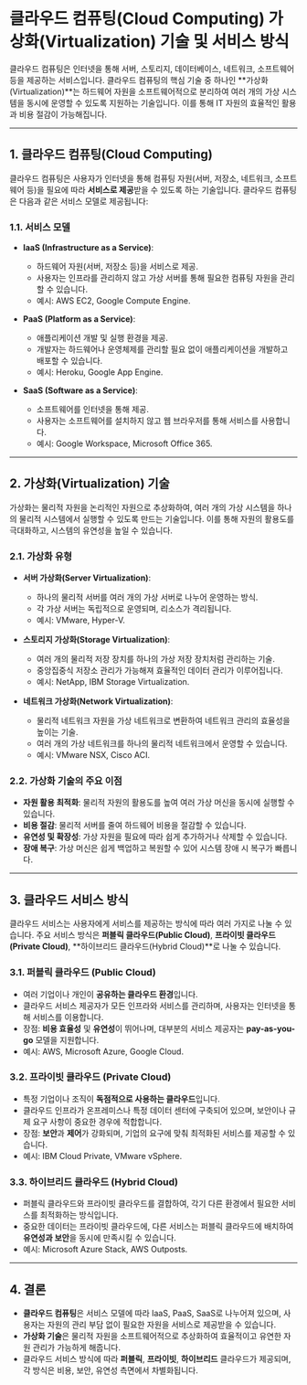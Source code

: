 # 클라우드 컴퓨팅(Cloud Computing) 가상화(Virtualization) 기술 및 서비스 방식

클라우드 컴퓨팅은 인터넷을 통해 서버, 스토리지, 데이터베이스, 네트워크, 소프트웨어 등을 제공하는 서비스입니다. 클라우드 컴퓨팅의 핵심 기술 중 하나인 **가상화(Virtualization)**는 하드웨어 자원을 소프트웨어적으로 분리하여 여러 개의 가상 시스템을 동시에 운영할 수 있도록 지원하는 기술입니다. 이를 통해 IT 자원의 효율적인 활용과 비용 절감이 가능해집니다.

---

## 1. **클라우드 컴퓨팅(Cloud Computing)**

클라우드 컴퓨팅은 사용자가 인터넷을 통해 컴퓨팅 자원(서버, 저장소, 네트워크, 소프트웨어 등)을 필요에 따라 **서비스로 제공**받을 수 있도록 하는 기술입니다. 클라우드 컴퓨팅은 다음과 같은 서비스 모델로 제공됩니다:

### 1.1. **서비스 모델**

- **IaaS (Infrastructure as a Service)**: 
  - 하드웨어 자원(서버, 저장소 등)을 서비스로 제공.
  - 사용자는 인프라를 관리하지 않고 가상 서버를 통해 필요한 컴퓨팅 자원을 관리할 수 있습니다.
  - 예시: AWS EC2, Google Compute Engine.

- **PaaS (Platform as a Service)**: 
  - 애플리케이션 개발 및 실행 환경을 제공.
  - 개발자는 하드웨어나 운영체제를 관리할 필요 없이 애플리케이션을 개발하고 배포할 수 있습니다.
  - 예시: Heroku, Google App Engine.

- **SaaS (Software as a Service)**: 
  - 소프트웨어를 인터넷을 통해 제공.
  - 사용자는 소프트웨어를 설치하지 않고 웹 브라우저를 통해 서비스를 사용합니다.
  - 예시: Google Workspace, Microsoft Office 365.

---

## 2. **가상화(Virtualization) 기술**

가상화는 물리적 자원을 논리적인 자원으로 추상화하여, 여러 개의 가상 시스템을 하나의 물리적 시스템에서 실행할 수 있도록 만드는 기술입니다. 이를 통해 자원의 활용도를 극대화하고, 시스템의 유연성을 높일 수 있습니다.

### 2.1. **가상화 유형**

- **서버 가상화(Server Virtualization)**: 
  - 하나의 물리적 서버를 여러 개의 가상 서버로 나누어 운영하는 방식.
  - 각 가상 서버는 독립적으로 운영되며, 리소스가 격리됩니다.
  - 예시: VMware, Hyper-V.

- **스토리지 가상화(Storage Virtualization)**: 
  - 여러 개의 물리적 저장 장치를 하나의 가상 저장 장치처럼 관리하는 기술.
  - 중앙집중식 저장소 관리가 가능해져 효율적인 데이터 관리가 이루어집니다.
  - 예시: NetApp, IBM Storage Virtualization.

- **네트워크 가상화(Network Virtualization)**: 
  - 물리적 네트워크 자원을 가상 네트워크로 변환하여 네트워크 관리의 효율성을 높이는 기술.
  - 여러 개의 가상 네트워크를 하나의 물리적 네트워크에서 운영할 수 있습니다.
  - 예시: VMware NSX, Cisco ACI.

### 2.2. **가상화 기술의 주요 이점**
- **자원 활용 최적화**: 물리적 자원의 활용도를 높여 여러 가상 머신을 동시에 실행할 수 있습니다.
- **비용 절감**: 물리적 서버를 줄여 하드웨어 비용을 절감할 수 있습니다.
- **유연성 및 확장성**: 가상 자원을 필요에 따라 쉽게 추가하거나 삭제할 수 있습니다.
- **장애 복구**: 가상 머신은 쉽게 백업하고 복원할 수 있어 시스템 장애 시 복구가 빠릅니다.

---

## 3. **클라우드 서비스 방식**

클라우드 서비스는 사용자에게 서비스를 제공하는 방식에 따라 여러 가지로 나눌 수 있습니다. 주요 서비스 방식은 **퍼블릭 클라우드(Public Cloud)**, **프라이빗 클라우드(Private Cloud)**, **하이브리드 클라우드(Hybrid Cloud)**로 나눌 수 있습니다.

### 3.1. **퍼블릭 클라우드 (Public Cloud)**

- 여러 기업이나 개인이 **공유하는 클라우드 환경**입니다.
- 클라우드 서비스 제공자가 모든 인프라와 서비스를 관리하며, 사용자는 인터넷을 통해 서비스를 이용합니다.
- 장점: **비용 효율성** 및 **유연성**이 뛰어나며, 대부분의 서비스 제공자는 **pay-as-you-go** 모델을 지원합니다.
- 예시: AWS, Microsoft Azure, Google Cloud.

### 3.2. **프라이빗 클라우드 (Private Cloud)**

- 특정 기업이나 조직이 **독점적으로 사용하는 클라우드**입니다.
- 클라우드 인프라가 온프레미스나 특정 데이터 센터에 구축되어 있으며, 보안이나 규제 요구 사항이 중요한 경우에 적합합니다.
- 장점: **보안**과 **제어**가 강화되며, 기업의 요구에 맞춰 최적화된 서비스를 제공할 수 있습니다.
- 예시: IBM Cloud Private, VMware vSphere.

### 3.3. **하이브리드 클라우드 (Hybrid Cloud)**

- 퍼블릭 클라우드와 프라이빗 클라우드를 결합하여, 각기 다른 환경에서 필요한 서비스를 최적화하는 방식입니다.
- 중요한 데이터는 프라이빗 클라우드에, 다른 서비스는 퍼블릭 클라우드에 배치하여 **유연성과 보안**을 동시에 만족시킬 수 있습니다.
- 예시: Microsoft Azure Stack, AWS Outposts.

---

## 4. **결론**

- **클라우드 컴퓨팅**은 서비스 모델에 따라 IaaS, PaaS, SaaS로 나누어져 있으며, 사용자는 자원의 관리 부담 없이 필요한 자원을 서비스로 제공받을 수 있습니다.
- **가상화 기술**은 물리적 자원을 소프트웨어적으로 추상화하여 효율적이고 유연한 자원 관리가 가능하게 해줍니다.
- 클라우드 서비스 방식에 따라 **퍼블릭**, **프라이빗**, **하이브리드** 클라우드가 제공되며, 각 방식은 비용, 보안, 유연성 측면에서 차별화됩니다.
